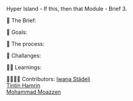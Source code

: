 Hyper Island - If this, then that Module - Brief 3.

📂 The Brief:


🎯 Goals:


🦾 The process:


😬 Challanges:


👨‍🎓 Learnings:


👩‍👩‍👦‍👦 Contributors:
[Iwana Städeli](https://github.com/iwanast)<br> 
[Tintin Hamrin](https://github.com/TintinHamrin)<br>
[Mohammad Moazzen](https://github.com/momoazzen)
